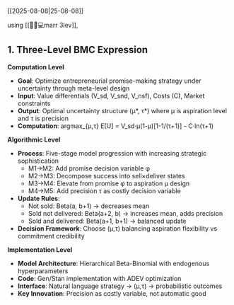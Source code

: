 [[2025-08-08|25-08-08]]

using [[🎯🧱💻marr 3lev]], 

## 1. Three-Level BMC Expression

**Computation Level**
- **Goal**: Optimize entrepreneurial promise-making strategy under uncertainty through meta-level design
- **Input**: Value differentials (V_sd, V_snd, V_nsf), Costs (C), Market constraints
- **Output**: Optimal uncertainty structure (μ*, τ*) where μ is aspiration level and τ is precision
- **Computation**: argmax_{μ,τ} E[U] = V_sd·μ(1-μ)[1-1/(τ+1)] - C·ln(τ+1)

**Algorithmic Level**
- **Process**: Five-stage model progression with increasing strategic sophistication
  - M1→M2: Add promise decision variable φ
  - M2→M3: Decompose success into sell×deliver states  
  - M3→M4: Elevate from promise φ to aspiration μ design
  - M4→M5: Add precision τ as costly decision variable
- **Update Rules**:
  - Not sold: Beta(a, b+1) → decreases mean
  - Sold not delivered: Beta(a+2, b) → increases mean, adds precision
  - Sold and delivered: Beta(a+1, b+1) → balanced update
- **Decision Framework**: Choose (μ,τ) balancing aspiration flexibility vs commitment credibility

**Implementation Level**
- **Model Architecture**: Hierarchical Beta-Binomial with endogenous hyperparameters
- **Code**: Gen/Stan implementation with ADEV optimization
- **Interface**: Natural language strategy → (μ,τ) → probabilistic outcomes
- **Key Innovation**: Precision as costly variable, not automatic good